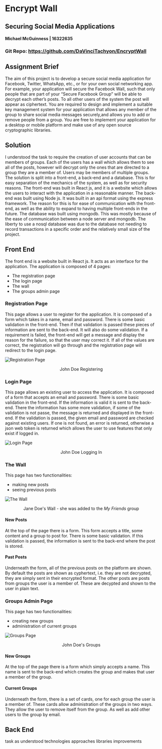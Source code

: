 # **Encrypt Wall**
## Securing Social Media Applications

#### Michael McGuinness | 16322635

### Git Repo: https://github.com/DaVinciTachyon/EncryptWall

## **Assignment Brief**
The aim of this project is to develop a secure social media application for Facebook, Twitter, WhatsApp, etc., or for your own social networking app. For example, your application will secure the Facebook Wall, such that only people that are part of your “Secure Facebook Group” will be able to decrypt each other’s posts. To all other users of the system the post will appear as ciphertext.
You are required to design and implement a suitable key management system for your application that allows any member of the group to share social media messages securely,and allows you to add or remove people from a group. You are free to implement your application for a desktop or mobile platform and make use of any open source cryptographic libraries.

## **Solution**
I understood the task to require the creation of user accounts that can be members of groups. Each of the users has a wall which allows them to see all of the posts, however will decrypt only the ones that are directed to a group they are a member of. Users may be members of multiple groups.
The solution is split into a front-end, a back-end and a database. This is for easy separation of the mechanics of the system, as well as for security reasons.
The front-end was built in React js, and it is a website which allows the users to interact with the application in a reasonable manner.
The back-end was built using Node js. It was built in an api format using the express framework. The reason for this is for ease of communication with the front-end, as well as the ability to expand to having multiple front-ends in the future.
The database was built using mongodb. This was mostly because of the ease of communication between a node server and mongodb. The liberty to use a nosql database was due to the database not needing to record transactions in a specific order and the relatively small size of the project.

## Front End
The front end is a website built in React js. It acts as an interface for the application.
The application is composed of 4 pages:
- The registration page
- The login page
- The wall
- The groups admin page

### Registration Page
This page allows a user to register for the application. It is composed of a form which takes in a name, email and password. There is some basic validation in the front-end. Then if that validation is passed these pieces of information are sent to the back-end. It will also do some validation. If a requirement is failed, the front-end will get a message and display the reason for the failure, so that the user may correct it. If all of the values are correct, the registration will go through and the registration page will redirect to the login page.

![Registration Page](images/Register.png)
<center>John Doe Registering</center>

### Login Page
This page allows an existing user to access the application. It is composed of a form that accepts an email and password. There is some basic validation in the front-end. If the information is valid it is sent to the back-end. There the information has some more validation, if some of the validation is not passe, the message is returned and displayed in the front-end. If the validation is passed, the given email and password are checked against existing users. If one is not found, an error is returned, otherwise a json web token is returned which allows the user to use features that only exist if logged in.

![Login Page](images/Login.png)
<center>John Doe Logging In</center>

### The Wall
This page has two functionalities:
- making new posts
- seeing previous posts

![The Wall](images/Wall.png)
<center>Jane Doe's Wall - she was added to the <i>My Friends</i> group</center>

#### New Posts
At the top of the page there is a form. This form accepts a title, some content and a group to post for. There is some basic validation. If this validation is passed, the information is sent to the back-end where the post is stored.

#### Past Posts
Underneath the form, all of the previous posts on the platform are shown. By default the posts are shown as cyphertext, i.e. they are not decrypted, they are simply sent in their encrypted format. The other posts are posts from groups the user is a member of. These are decypted and shown to the user in plain text.

### Groups Admin Page
This page has two functionalities:
- creating new groups
- administration of current groups

![Groups Page](images/Groups.png)
<center>John Doe's Groups</center>

#### New Groups
At the top of the page there is a form which simply accepts a name. This name is sent to the back-end which creates the group and makes that user a member of the group.

#### Current Groups
Underneath the form, there is a set of cards, one for each group the user is a member of.
These cards allow administration of the groups in two ways. They allow the user to remove itself from the group. As well as add other users to the group by email.

## Back End


task as understood
technologies
approaches
libraries
improvements